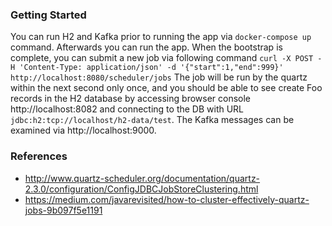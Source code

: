 ### Getting Started

You can run H2 and Kafka prior to running the app via `docker-compose up` command. Afterwards you can run the app. 
When the bootstrap is complete, you can submit a new job via following command
`curl -X POST -H 'Content-Type: application/json' -d '{"start":1,"end":999}'  http://localhost:8080/scheduler/jobs`
The job will be run by the quartz within the next second only once, and you should be able to see create Foo records 
in the H2 database by accessing browser console http://localhost:8082 and connecting to the DB with URL
`jdbc:h2:tcp://localhost/h2-data/test`. The Kafka messages can be examined via http://localhost:9000.

### References

* http://www.quartz-scheduler.org/documentation/quartz-2.3.0/configuration/ConfigJDBCJobStoreClustering.html
* https://medium.com/javarevisited/how-to-cluster-effectively-quartz-jobs-9b097f5e1191